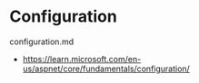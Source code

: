 # Configuration

configuration.md

*   https://learn.microsoft.com/en-us/aspnet/core/fundamentals/configuration/

